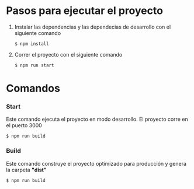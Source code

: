 # Pasos para ejecutar el proyecto
1. Instalar las dependencias y las dependecias de desarrollo con el siguiente comando

    ``` 
    $ npm install 
    ``` 
   
2. Correr el proyecto con el siguiente comando
    ``` 
    $ npm run start 
    ```
    

# Comandos

### Start
Este comando ejecuta el proyecto en modo desarrollo. El proyecto corre en el puerto 3000
``` 
$ npm run build
```

### Build
Este comando construye el proyecto optimizado para producción y genera la carpeta **"dist"**
``` 
$ npm run build
```
